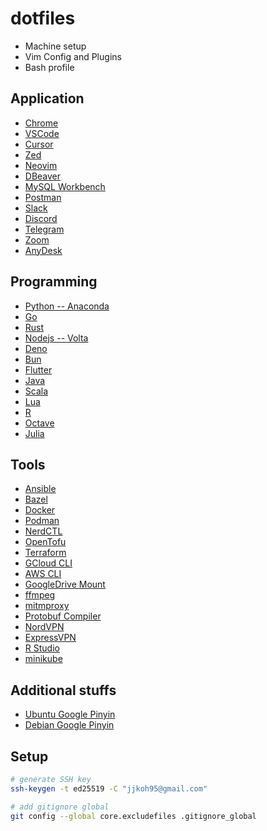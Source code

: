 # dotfiles
- Machine setup
- Vim Config and Plugins
- Bash profile

## Application
- [Chrome](https://www.google.com/chrome/)
- [VSCode](https://code.visualstudio.com/)
- [Cursor](https://www.cursor.com/)
- [Zed](https://zed.dev/)
- [Neovim](https://neovim.io/)
- [DBeaver](https://dbeaver.io/)
- [MySQL Workbench](https://dev.mysql.com/downloads/)
- [Postman](https://www.postman.com/)
- [Slack](https://slack.com/)
- [Discord](https://discord.com/download)
- [Telegram](https://desktop.telegram.org/)
- [Zoom](https://zoom.us/download)
- [AnyDesk](https://anydesk.com/en/downloads/linux)

## Programming
- [Python -- Anaconda](https://www.anaconda.com/products/individual)
- [Go](https://go.dev/doc/install)
- [Rust](https://www.rust-lang.org/tools/install)
- [Nodejs -- Volta](https://volta.sh/)
- [Deno](https://deno.land/manual@v1.25.0/getting_started/installation)
- [Bun](https://bun.sh/docs/installation)
- [Flutter](https://docs.flutter.dev/get-started/install)
- [Java](https://www.digitalocean.com/community/tutorials/how-to-install-java-with-apt-on-ubuntu-22-04)
- [Scala](https://www.scala-lang.org/download/)
- [Lua](https://www.lua.org/download.html)
- [R](https://cran.rstudio.com/)
- [Octave](https://octave.org/download)
- [Julia](https://julialang.org/downloads/)

## Tools
- [Ansible](https://docs.ansible.com/ansible/latest/installation_guide/intro_installation.html)
- [Bazel](https://bazel.build/install)
- [Docker](https://docs.docker.com/get-docker/)
- [Podman](https://podman.io/docs/installation)
- [NerdCTL](https://github.com/containerd/nerdctl)
- [OpenTofu](https://opentofu.org/docs/intro/install/)
- [Terraform](https://learn.hashicorp.com/tutorials/terraform/install-cli)
- [GCloud CLI](https://cloud.google.com/sdk/gcloud)
- [AWS CLI](https://docs.aws.amazon.com/cli/latest/userguide/getting-started-install.html)
- [GoogleDrive Mount](https://github.com/astrada/google-drive-ocamlfuse)
- [ffmpeg](https://ffmpeg.org/download.html)
- [mitmproxy](https://docs.mitmproxy.org/stable/overview-installation/)
- [Protobuf Compiler](https://grpc.io/docs/protoc-installation/)
- [NordVPN](https://nordvpn.com/download/)
- [ExpressVPN](https://www.expressvpn.com/vpn-download)
- [R Studio](https://posit.co/download/rstudio-desktop/)
- [minikube](https://minikube.sigs.k8s.io/docs/start)

## Additional stuffs
- [Ubuntu Google Pinyin](https://leimao.github.io/blog/Ubuntu-Gaming-Chinese-Input/#:~:text=We%20start%20the%20fcitx%2Dconfigtool,following%20command%20in%20the%20terminal.&text=Click%20%2B%20to%20add%20input%20methods.&text=Uncheck%20Only%20Show%20Current%20Language,Google%20Pinyin%20%2C%20and%20press%20OK%20.&text=Now%20you%20can%20start%20to,using%20Ctrl%20%2B%20Space%20by%20default.)
- [Debian Google Pinyin](https://mrzhubin.wordpress.com/2019/09/20/install-google-pinyin-input-method-on-debian/)

## Setup
```bash
# generate SSH key
ssh-keygen -t ed25519 -C "jjkoh95@gmail.com"

# add gitignore global
git config --global core.excludefiles .gitignore_global

```
